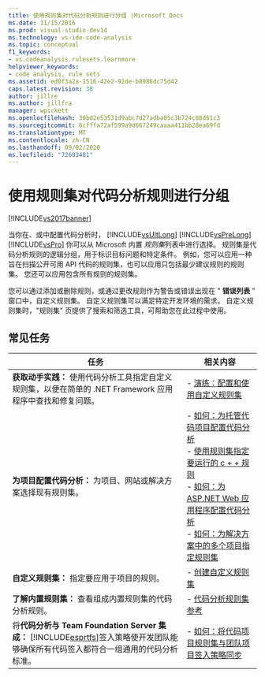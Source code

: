 ```yaml
---
title: 使用规则集对代码分析规则进行分组 |Microsoft Docs
ms.date: 11/15/2016
ms.prod: visual-studio-dev14
ms.technology: vs-ide-code-analysis
ms.topic: conceptual
f1_keywords:
- vs.codeanalysis.rulesets.learnmore
helpviewer_keywords:
- code analysis, rule sets
ms.assetid: ed0f3a2a-1516-42e2-92de-b8986dc75d42
caps.latest.revision: 38
author: jillre
ms.author: jillfra
manager: wpickett
ms.openlocfilehash: 30bd2e53531d9abc7d27adba05c3b724c88d61c3
ms.sourcegitcommit: 6cfffa72af599a9d667249caaaa411bb28ea69fd
ms.translationtype: MT
ms.contentlocale: zh-CN
ms.lasthandoff: 09/02/2020
ms.locfileid: "72603481"
---
```

# <a name="using-rule-sets-to-group-code-analysis-rules"></a>使用规则集对代码分析规则进行分组
[!INCLUDE[vs2017banner](../includes/vs2017banner.md)]

当你在、或中配置代码分析时， [!INCLUDE[vsUltLong](../includes/vsultlong-md.md)] [!INCLUDE[vsPreLong](../includes/vsprelong-md.md)] [!INCLUDE[vsPro](../includes/vspro-md.md)] 你可以从 Microsoft 内置 *规则集*列表中进行选择。 规则集是代码分析规则的逻辑分组，用于标识目标问题和特定条件。 例如，您可以应用一种旨在扫描公开可用 API 代码的规则集，也可以应用只包括最少建议规则的规则集。 您还可以应用包含所有规则的规则集。

 您可以通过添加或删除规则，或通过更改规则作为警告或错误出现在 " **错误列表** " 窗口中，自定义规则集。 自定义规则集可以满足特定开发环境的需求。 自定义规则集时，"规则集" 页提供了搜索和筛选工具，可帮助您在此过程中使用。

## <a name="common-tasks"></a>常见任务

|任务|相关内容|
|----------|---------------------|
|**获取动手实践：** 使用代码分析工具指定自定义规则集，以便在简单的 .NET Framework 应用程序中查找和修复问题。|-   [演练：配置和使用自定义规则集](../code-quality/walkthrough-configuring-and-using-a-custom-rule-set.md)|
|**为项目配置代码分析：** 为项目、网站或解决方案选择现有规则集。|-   [如何：为托管代码项目配置代码分析](../code-quality/how-to-configure-code-analysis-for-a-managed-code-project.md)<br />-   [使用规则集指定要运行的 c + + 规则](../code-quality/using-rule-sets-to-specify-the-cpp-rules-to-run.md)<br />-   [如何：为 ASP.NET Web 应用程序配置代码分析](../code-quality/how-to-configure-code-analysis-for-an-aspnet-web-application.md)<br />-   [如何：为解决方案中的多个项目指定规则集](../code-quality/how-to-specify-managed-code-rule-sets-for-multiple-projects-in-a-solution.md)|
|**自定义规则集：** 指定要应用于项目的规则。|-   [创建自定义规则集](../code-quality/creating-custom-code-analysis-rule-sets.md)|
|**了解内置规则集：** 查看组成内置规则集的代码分析规则。|-   [代码分析规则集参考](../code-quality/code-analysis-rule-set-reference.md)|
|将**代码分析与 Team Foundation Server 集成：** [!INCLUDE[esprtfs](../includes/esprtfs-md.md)]签入策略使开发团队能够确保所有代码签入都符合一组通用的代码分析标准。|-   [如何：将代码项目规则集与团队项目签入策略同步](../code-quality/how-to-synchronize-code-project-rule-sets-with-team-project-check-in-policy.md)|
